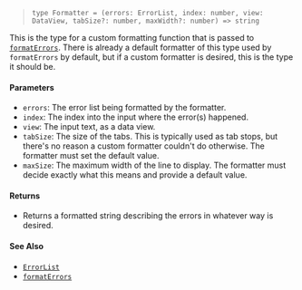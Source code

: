 <!--
 Copyright (c) 2020 Thomas J. Otterson
 
 This software is released under the MIT License.
 https://opensource.org/licenses/MIT
-->

> `type Formatter = (errors: ErrorList, index: number, view: DataView, tabSize?: number, maxWidth?: number) => string`

This is the type for a custom formatting function that is passed to [`formatErrors`](../tools/formaterrors.md). There is already a default formatter of this type used by `formatErrors` by default, but if a custom formatter is desired, this is the type it should be.

#### Parameters

* `errors`: The error list being formatted by the formatter.
* `index`: The index into the input where the error(s) happened.
* `view`: The input text, as a data view.
* `tabSize`: The size of the tabs. This is typically used as tab stops, but there's no reason a custom formatter couldn't do otherwise. The formatter must set the default value.
* `maxSize`: The maximum width of the line to display. The formatter must decide exactly what this means and provide a default value.

#### Returns

* Returns a formatted string describing the errors in whatever way is desired.

#### See Also

* [`ErrorList`](errorlist.md)
* [`formatErrors`](../tools/formaterrors.md)